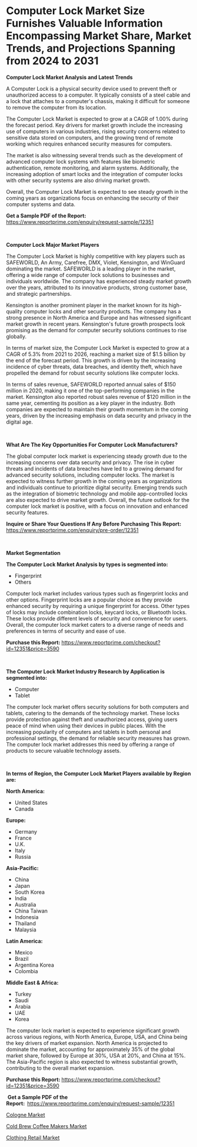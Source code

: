 <p><h1>Computer Lock Market Size Furnishes Valuable Information Encompassing Market Share, Market Trends, and Projections Spanning from 2024 to 2031</h1></p><p><strong>Computer Lock Market Analysis and Latest Trends</strong></p>
<p><p>A Computer Lock is a physical security device used to prevent theft or unauthorized access to a computer. It typically consists of a steel cable and a lock that attaches to a computer's chassis, making it difficult for someone to remove the computer from its location.</p><p>The Computer Lock Market is expected to grow at a CAGR of 1.00% during the forecast period. Key drivers for market growth include the increasing use of computers in various industries, rising security concerns related to sensitive data stored on computers, and the growing trend of remote working which requires enhanced security measures for computers.</p><p>The market is also witnessing several trends such as the development of advanced computer lock systems with features like biometric authentication, remote monitoring, and alarm systems. Additionally, the increasing adoption of smart locks and the integration of computer locks with other security systems are also driving market growth.</p><p>Overall, the Computer Lock Market is expected to see steady growth in the coming years as organizations focus on enhancing the security of their computer systems and data.</p></p>
<p><strong>Get a Sample PDF of the Report:&nbsp;</strong> <a href="https://www.reportprime.com/enquiry/request-sample/12351">https://www.reportprime.com/enquiry/request-sample/12351</a></p>
<p>&nbsp;</p>
<p><strong>Computer Lock Major Market Players</strong></p>
<p><p>The Computer Lock Market is highly competitive with key players such as SAFEWORLD, An Army, Carefree, DMX, Violet, Kensington, and WinGuard dominating the market. SAFEWORLD is a leading player in the market, offering a wide range of computer lock solutions to businesses and individuals worldwide. The company has experienced steady market growth over the years, attributed to its innovative products, strong customer base, and strategic partnerships.</p><p>Kensington is another prominent player in the market known for its high-quality computer locks and other security products. The company has a strong presence in North America and Europe and has witnessed significant market growth in recent years. Kensington's future growth prospects look promising as the demand for computer security solutions continues to rise globally.</p><p>In terms of market size, the Computer Lock Market is expected to grow at a CAGR of 5.3% from 2021 to 2026, reaching a market size of $1.5 billion by the end of the forecast period. This growth is driven by the increasing incidence of cyber threats, data breaches, and identity theft, which have propelled the demand for robust security solutions like computer locks.</p><p>In terms of sales revenue, SAFEWORLD reported annual sales of $150 million in 2020, making it one of the top-performing companies in the market. Kensington also reported robust sales revenue of $120 million in the same year, cementing its position as a key player in the industry. Both companies are expected to maintain their growth momentum in the coming years, driven by the increasing emphasis on data security and privacy in the digital age.</p></p>
<p>&nbsp;</p>
<p><strong>What Are The Key Opportunities For Computer Lock Manufacturers?</strong></p>
<p><p>The global computer lock market is experiencing steady growth due to the increasing concerns over data security and privacy. The rise in cyber threats and incidents of data breaches have led to a growing demand for advanced security solutions, including computer locks. The market is expected to witness further growth in the coming years as organizations and individuals continue to prioritize digital security. Emerging trends such as the integration of biometric technology and mobile app-controlled locks are also expected to drive market growth. Overall, the future outlook for the computer lock market is positive, with a focus on innovation and enhanced security features.</p></p>
<p><strong>Inquire or Share Your Questions If Any Before Purchasing This Report:</strong> <a href="https://www.reportprime.com/enquiry/pre-order/12351">https://www.reportprime.com/enquiry/pre-order/12351</a></p>
<p>&nbsp;</p>
<p><strong>Market Segmentation</strong></p>
<p><strong>The Computer Lock Market Analysis by types is segmented into:</strong></p>
<p><ul><li>Fingerprint</li><li>Others</li></ul></p>
<p><p>Computer lock market includes various types such as fingerprint locks and other options. Fingerprint locks are a popular choice as they provide enhanced security by requiring a unique fingerprint for access. Other types of locks may include combination locks, keycard locks, or Bluetooth locks. These locks provide different levels of security and convenience for users. Overall, the computer lock market caters to a diverse range of needs and preferences in terms of security and ease of use.</p></p>
<p><strong>Purchase this Report:&nbsp;</strong><a href="https://www.reportprime.com/checkout?id=12351&price=3590">https://www.reportprime.com/checkout?id=12351&price=3590</a></p>
<p>&nbsp;</p>
<p><strong>The Computer Lock Market Industry Research by Application is segmented into:</strong></p>
<p><ul><li>Computer</li><li>Tablet</li></ul></p>
<p><p>The computer lock market offers security solutions for both computers and tablets, catering to the demands of the technology market. These locks provide protection against theft and unauthorized access, giving users peace of mind when using their devices in public places. With the increasing popularity of computers and tablets in both personal and professional settings, the demand for reliable security measures has grown. The computer lock market addresses this need by offering a range of products to secure valuable technology assets.</p></p>
<p>&nbsp;</p>
<p><strong>In terms of Region, the Computer Lock Market Players available by Region are:</strong></p>
<p>
    <p> <strong> North America: </strong>
        <ul>
            <li>United States</li>
            <li>Canada</li>
        </ul>
        </p> 
    <p> <strong> Europe: </strong>
        <ul>
            <li>Germany</li>
            <li>France</li>
            <li>U.K.</li>
            <li>Italy</li>
            <li>Russia</li>
        </ul>
        </p> 
    <p> <strong> Asia-Pacific: </strong>
        <ul>
            <li>China</li>
            <li>Japan</li>
            <li>South Korea</li>
            <li>India</li>
            <li>Australia</li>
            <li>China Taiwan</li>
            <li>Indonesia</li>
            <li>Thailand</li>
            <li>Malaysia</li>
        </ul>
        </p> 
    <p> <strong> Latin America: </strong>
        <ul>
            <li>Mexico</li>
            <li>Brazil</li>
            <li>Argentina Korea</li>
            <li>Colombia</li>
        </ul>
        </p> 
    <p> <strong> Middle East & Africa: </strong>
        <ul>
            <li>Turkey</li>
            <li>Saudi</li>
            <li>Arabia</li>
            <li>UAE</li>
            <li>Korea</li>
        </ul>
    </p>
    </p>
<p><p>The computer lock market is expected to experience significant growth across various regions, with North America, Europe, USA, and China being the key drivers of market expansion. North America is projected to dominate the market, accounting for approximately 35% of the global market share, followed by Europe at 30%, USA at 20%, and China at 15%. The Asia-Pacific region is also expected to witness substantial growth, contributing to the overall market expansion.</p></p>
<p><strong>Purchase this Report: </strong><a href="https://www.reportprime.com/checkout?id=12351&price=3590">https://www.reportprime.com/checkout?id=12351&price=3590</a></p>
<p>&nbsp;<strong>Get a Sample PDF of the Report:&nbsp;&nbsp;</strong><a href="https://www.reportprime.com/enquiry/request-sample/12351">https://www.reportprime.com/enquiry/request-sample/12351</a></p>
<p><strong></strong></p>
<p><p><a href="https://github.com/kufem1/Market-Research-Report-List-1/blob/main/cologne-market.md">Cologne Market</a></p><p><a href="https://github.com/kosella/Market-Research-Report-List-2/blob/main/cold-brew-coffee-makers-market.md">Cold Brew Coffee Makers Market</a></p><p><a href="https://github.com/nathandecarvalho/Market-Research-Report-List-2/blob/main/clothing-retail-market.md">Clothing Retail Market</a></p></p>